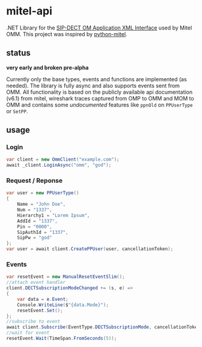 # mitel-api

.NET Library for the [SIP-DECT OM Application XML Interface](http://www.mitel.com/sites/default/files/aad-0384_OM_AXI_OM_Rel_6.1_0.pdf) used by Mitel OMM. This project was inspired by [python-mitel](https://github.com/thomasDOTde/python-mitel/).

## status
**very early and broken pre-alpha**

Currently only the base types, events and functions are implemented (as needed). The library is fully async and also supports events sent from OMM. All functionality is based on the publicly available api documentation (v6.1) from mitel, wireshark traces captured from OMP to OMM and MOM to OMM and contains some *undocumented* features like `ppnOld` on `PPUserType` or `SetPP`.

## usage

### Login

``` csharp
var client = new OmmClient("example.com");
await _client.LoginAsync("omm", "god");
```

### Request / Reponse

``` csharp
var user = new PPUserType()
{
    Name = "John Doe",
    Num = "1337",
    Hierarchy1 = "Lorem Ipsum",
    AddId = "1337",
    Pin = "0000",
    SipAuthId = "1337",
    SipPw = "god"
};
var user = await client.CreatePPUser(user, cancellationToken);
```

### Events

``` csharp
var resetEvent = new ManualResetEventSlim();
//attach event handler
client.DECTSubscriptionModeChanged += (s, e) =>
{
    var data = e.Event;
    Console.WriteLine($"{data.Mode}");
    resetEvent.Set();
};
//subscribe to event
await client.Subscribe(EventType.DECTSubscriptionMode, cancellationToken);
//wait for event
resetEvent.Wait(TimeSpan.FromSeconds(5));
```